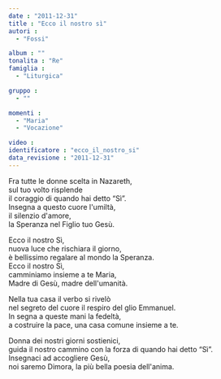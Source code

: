 ```yaml
---
date : "2011-12-31"
title : "Ecco il nostro sì"
autori : 
  - "Fossi"

album : ""
tonalita : "Re"
famiglia : 
  - "Liturgica"

gruppo : 
  - ""

momenti : 
  - "Maria"
  - "Vocazione"

video : 
identificatore : "ecco_il_nostro_si"
data_revisione : "2011-12-31"
---
```

  
  
Fra tutte le donne scelta in Nazareth,    
 sul tuo volto risplende   
 il coraggio di quando hai detto “Sì”.  
 Insegna a questo cuore l'umiltà,    
 il silenzio d'amore,   
 la Speranza nel Figlio tuo Gesù.  
  
  
  
Ecco il nostro Sì,   
nuova luce che rischiara il giorno,  
è bellissimo regalare al mondo la Speranza.  
Ecco il nostro Sì,   
camminiamo insieme a te Maria,  
Madre di Gesù, madre dell'umanità.     
  
  
  
  
Nella tua casa il verbo si rivelò   
nel segreto del cuore il respiro del glio Emmanuel.  
In segna a queste mani la fedeltà,  
a costruire la pace, una casa comune insieme a te.       
  
  
  
  
Donna dei nostri giorni sostienici,  
guida il nostro cammino con la forza di quando hai detto “Sì”.  
Insegnaci ad accogliere Gesù,   
noi saremo Dimora, la più bella poesia dell'anima.  
  
  
  
